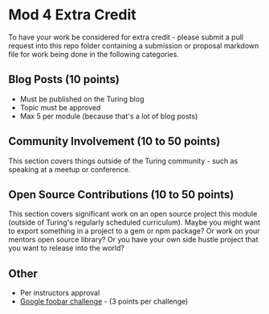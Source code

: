 # Mod 4 Extra Credit

To have your work be considered for extra credit - please submit a pull request into this repo folder containing a submission or proposal markdown file for work being done in the following categories.

## Blog Posts (10 points)

* Must be published on the Turing blog
* Topic must be approved
* Max 5 per module (because that's a lot of blog posts)

## Community Involvement (10 to 50 points)

This section covers things outside of the Turing community - such as speaking at a meetup or conference.

## Open Source Contributions (10 to 50 points)

This section covers significant work on an open source project this module (outside of Turing's regularly scheduled curriculum). Maybe you might want to export something in a project to a gem or npm package? Or work on your mentors open source library? Or you have your own side hustle project that you want to release into the world?

## Other

* Per instructors approval
* [Google foobar challenge](https://gist.github.com/bethsecor/2d10c0a40acb3b9517bf) - (3 points per challenge)
